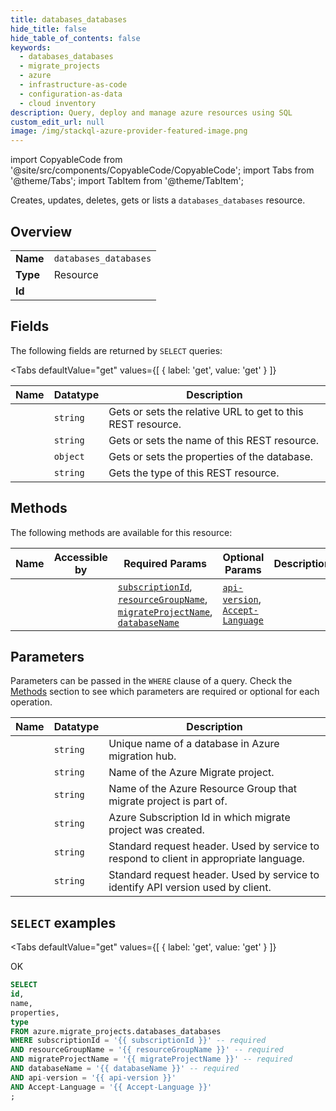 ```yaml
--- 
title: databases_databases
hide_title: false
hide_table_of_contents: false
keywords:
  - databases_databases
  - migrate_projects
  - azure
  - infrastructure-as-code
  - configuration-as-data
  - cloud inventory
description: Query, deploy and manage azure resources using SQL
custom_edit_url: null
image: /img/stackql-azure-provider-featured-image.png
---
```


import CopyableCode from '@site/src/components/CopyableCode/CopyableCode';
import Tabs from '@theme/Tabs';
import TabItem from '@theme/TabItem';

Creates, updates, deletes, gets or lists a <code>databases_databases</code> resource.

## Overview
<table><tbody>
<tr><td><b>Name</b></td><td><code>databases_databases</code></td></tr>
<tr><td><b>Type</b></td><td>Resource</td></tr>
<tr><td><b>Id</b></td><td><CopyableCode code="azure.migrate_projects.databases_databases" /></td></tr>
</tbody></table>

## Fields

The following fields are returned by `SELECT` queries:

<Tabs
    defaultValue="get"
    values={[
        { label: 'get', value: 'get' }
    ]}
>
<TabItem value="get">

<table>
<thead>
    <tr>
    <th>Name</th>
    <th>Datatype</th>
    <th>Description</th>
    </tr>
</thead>
<tbody>
<tr>
    <td><CopyableCode code="id" /></td>
    <td><code>string</code></td>
    <td>Gets or sets the relative URL to get to this REST resource.</td>
</tr>
<tr>
    <td><CopyableCode code="name" /></td>
    <td><code>string</code></td>
    <td>Gets or sets the name of this REST resource.</td>
</tr>
<tr>
    <td><CopyableCode code="properties" /></td>
    <td><code>object</code></td>
    <td>Gets or sets the properties of the database.</td>
</tr>
<tr>
    <td><CopyableCode code="type" /></td>
    <td><code>string</code></td>
    <td>Gets the type of this REST resource.</td>
</tr>
</tbody>
</table>
</TabItem>
</Tabs>

## Methods

The following methods are available for this resource:

<table>
<thead>
    <tr>
    <th>Name</th>
    <th>Accessible by</th>
    <th>Required Params</th>
    <th>Optional Params</th>
    <th>Description</th>
    </tr>
</thead>
<tbody>
<tr>
    <td><a href="#get"><CopyableCode code="get" /></a></td>
    <td><CopyableCode code="select" /></td>
    <td><a href="#parameter-subscriptionId"><code>subscriptionId</code></a>, <a href="#parameter-resourceGroupName"><code>resourceGroupName</code></a>, <a href="#parameter-migrateProjectName"><code>migrateProjectName</code></a>, <a href="#parameter-databaseName"><code>databaseName</code></a></td>
    <td><a href="#parameter-api-version"><code>api-version</code></a>, <a href="#parameter-Accept-Language"><code>Accept-Language</code></a></td>
    <td></td>
</tr>
</tbody>
</table>

## Parameters

Parameters can be passed in the `WHERE` clause of a query. Check the [Methods](#methods) section to see which parameters are required or optional for each operation.

<table>
<thead>
    <tr>
    <th>Name</th>
    <th>Datatype</th>
    <th>Description</th>
    </tr>
</thead>
<tbody>
<tr id="parameter-databaseName">
    <td><CopyableCode code="databaseName" /></td>
    <td><code>string</code></td>
    <td>Unique name of a database in Azure migration hub.</td>
</tr>
<tr id="parameter-migrateProjectName">
    <td><CopyableCode code="migrateProjectName" /></td>
    <td><code>string</code></td>
    <td>Name of the Azure Migrate project.</td>
</tr>
<tr id="parameter-resourceGroupName">
    <td><CopyableCode code="resourceGroupName" /></td>
    <td><code>string</code></td>
    <td>Name of the Azure Resource Group that migrate project is part of.</td>
</tr>
<tr id="parameter-subscriptionId">
    <td><CopyableCode code="subscriptionId" /></td>
    <td><code>string</code></td>
    <td>Azure Subscription Id in which migrate project was created.</td>
</tr>
<tr id="parameter-Accept-Language">
    <td><CopyableCode code="Accept-Language" /></td>
    <td><code>string</code></td>
    <td>Standard request header. Used by service to respond to client in appropriate language.</td>
</tr>
<tr id="parameter-api-version">
    <td><CopyableCode code="api-version" /></td>
    <td><code>string</code></td>
    <td>Standard request header. Used by service to identify API version used by client.</td>
</tr>
</tbody>
</table>

## `SELECT` examples

<Tabs
    defaultValue="get"
    values={[
        { label: 'get', value: 'get' }
    ]}
>
<TabItem value="get">

OK

```sql
SELECT
id,
name,
properties,
type
FROM azure.migrate_projects.databases_databases
WHERE subscriptionId = '{{ subscriptionId }}' -- required
AND resourceGroupName = '{{ resourceGroupName }}' -- required
AND migrateProjectName = '{{ migrateProjectName }}' -- required
AND databaseName = '{{ databaseName }}' -- required
AND api-version = '{{ api-version }}'
AND Accept-Language = '{{ Accept-Language }}'
;
```
</TabItem>
</Tabs>
